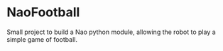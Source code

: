 # NaoFootball
Small project to build a Nao python module, allowing the robot to play a simple game of football.
